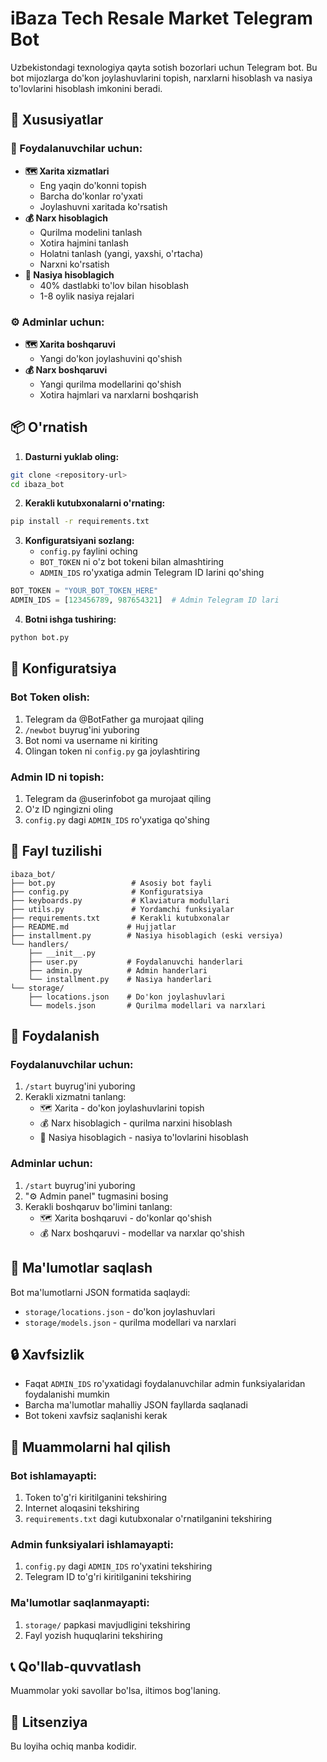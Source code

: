 # iBaza Tech Resale Market Telegram Bot

Uzbekistondagi texnologiya qayta sotish bozorlari uchun Telegram bot. Bu bot mijozlarga do'kon joylashuvlarini topish, narxlarni hisoblash va nasiya to'lovlarini hisoblash imkonini beradi.

## 🚀 Xususiyatlar

### 👥 Foydalanuvchilar uchun:
- **🗺️ Xarita xizmatlari**
  - Eng yaqin do'konni topish
  - Barcha do'konlar ro'yxati
  - Joylashuvni xaritada ko'rsatish
- **💰 Narx hisoblagich**
  - Qurilma modelini tanlash
  - Xotira hajmini tanlash
  - Holatni tanlash (yangi, yaxshi, o'rtacha)
  - Narxni ko'rsatish
- **📅 Nasiya hisoblagich**
  - 40% dastlabki to'lov bilan hisoblash
  - 1-8 oylik nasiya rejalari

### ⚙️ Adminlar uchun:
- **🗺️ Xarita boshqaruvi**
  - Yangi do'kon joylashuvini qo'shish
- **💰 Narx boshqaruvi**
  - Yangi qurilma modellarini qo'shish
  - Xotira hajmlari va narxlarni boshqarish

## 📦 O'rnatish

1. **Dasturni yuklab oling:**
```bash
git clone <repository-url>
cd ibaza_bot
```

2. **Kerakli kutubxonalarni o'rnating:**
```bash
pip install -r requirements.txt
```

3. **Konfiguratsiyani sozlang:**
   - `config.py` faylini oching
   - `BOT_TOKEN` ni o'z bot tokeni bilan almashtiring
   - `ADMIN_IDS` ro'yxatiga admin Telegram ID larini qo'shing

```python
BOT_TOKEN = "YOUR_BOT_TOKEN_HERE"
ADMIN_IDS = [123456789, 987654321]  # Admin Telegram ID lari
```

4. **Botni ishga tushiring:**
```bash
python bot.py
```

## 🔧 Konfiguratsiya

### Bot Token olish:
1. Telegram da @BotFather ga murojaat qiling
2. `/newbot` buyrug'ini yuboring
3. Bot nomi va username ni kiriting
4. Olingan token ni `config.py` ga joylashtiring

### Admin ID ni topish:
1. Telegram da @userinfobot ga murojaat qiling
2. O'z ID ngingizni oling
3. `config.py` dagi `ADMIN_IDS` ro'yxatiga qo'shing

## 📁 Fayl tuzilishi

```
ibaza_bot/
├── bot.py                 # Asosiy bot fayli
├── config.py              # Konfiguratsiya
├── keyboards.py           # Klaviatura modullari
├── utils.py               # Yordamchi funksiyalar
├── requirements.txt       # Kerakli kutubxonalar
├── README.md             # Hujjatlar
├── installment.py        # Nasiya hisoblagich (eski versiya)
└── handlers/
    ├── __init__.py
    ├── user.py           # Foydalanuvchi handerlari
    ├── admin.py          # Admin handerlari
    └── installment.py    # Nasiya handerlari
└── storage/
    ├── locations.json    # Do'kon joylashuvlari
    └── models.json       # Qurilma modellari va narxlari
```

## 🎯 Foydalanish

### Foydalanuvchilar uchun:
1. `/start` buyrug'ini yuboring
2. Kerakli xizmatni tanlang:
   - 🗺️ Xarita - do'kon joylashuvlarini topish
   - 💰 Narx hisoblagich - qurilma narxini hisoblash
   - 📅 Nasiya hisoblagich - nasiya to'lovlarini hisoblash

### Adminlar uchun:
1. `/start` buyrug'ini yuboring
2. "⚙️ Admin panel" tugmasini bosing
3. Kerakli boshqaruv bo'limini tanlang:
   - 🗺️ Xarita boshqaruvi - do'konlar qo'shish
   - 💰 Narx boshqaruvi - modellar va narxlar qo'shish

## 💾 Ma'lumotlar saqlash

Bot ma'lumotlarni JSON formatida saqlaydi:
- `storage/locations.json` - do'kon joylashuvlari
- `storage/models.json` - qurilma modellari va narxlari

## 🔒 Xavfsizlik

- Faqat `ADMIN_IDS` ro'yxatidagi foydalanuvchilar admin funksiyalaridan foydalanishi mumkin
- Barcha ma'lumotlar mahalliy JSON fayllarda saqlanadi
- Bot tokeni xavfsiz saqlanishi kerak

## 🐛 Muammolarni hal qilish

### Bot ishlamayapti:
1. Token to'g'ri kiritilganini tekshiring
2. Internet aloqasini tekshiring
3. `requirements.txt` dagi kutubxonalar o'rnatilganini tekshiring

### Admin funksiyalari ishlamayapti:
1. `config.py` dagi `ADMIN_IDS` ro'yxatini tekshiring
2. Telegram ID to'g'ri kiritilganini tekshiring

### Ma'lumotlar saqlanmayapti:
1. `storage/` papkasi mavjudligini tekshiring
2. Fayl yozish huquqlarini tekshiring

## 📞 Qo'llab-quvvatlash

Muammolar yoki savollar bo'lsa, iltimos bog'laning.

## 📄 Litsenziya

Bu loyiha ochiq manba kodidir. 